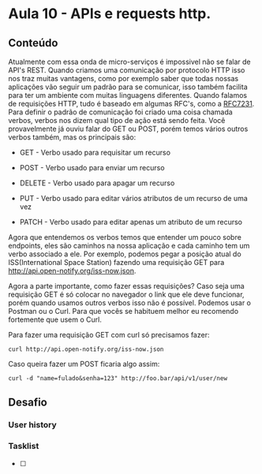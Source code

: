 # Aula 10 - APIs e requests http.

## Conteúdo

Atualmente com essa onda de micro-serviços é impossivel não se falar de API's REST. Quando criamos uma comunicação por protocolo HTTP isso nos traz muitas vantagens, como por exemplo saber que todas nossas aplicações vão seguir um padrão para se comunicar, isso também facilita para ter um ambiente com muitas linguagens diferentes.
Quando falamos de requisições HTTP, tudo é baseado em algumas RFC's, como a [RFC7231](https://tools.ietf.org/html/rfc7231). Para definir o padrão de comunicação foi criado uma coisa chamada verbos, verbos nos dizem qual tipo de ação está sendo feita.
Você provavelmente já ouviu falar do GET ou POST, porém temos vários outros verbos também, mas os principais são:

* GET - Verbo usado para requisitar um recurso

* POST - Verbo usado para enviar um recurso

* DELETE - Verbo usado para apagar um recurso

* PUT - Verbo usado para editar vários atributos de um recurso de uma vez

* PATCH - Verbo usado para editar apenas um atributo de um recurso

Agora que entendemos os verbos temos que entender um pouco sobre endpoints, eles são caminhos na nossa aplicação e cada caminho tem um verbo associado a ele. Por exemplo, podemos pegar a posição atual do ISS(International Space Station) fazendo uma requisição GET para http://api.open-notify.org/iss-now.json.

Agora a parte importante, como fazer essas requisições? Caso seja uma requisição GET é só colocar no navegador o link que ele deve funcionar, porém quando usamos outros verbos isso não é possível. Podemos usar o Postman ou o Curl. Para que vocês se habituem melhor eu recomendo fortemente que usem o Curl.

Para fazer uma requisição GET com curl só precisamos fazer:

`curl http://api.open-notify.org/iss-now.json`

Caso queira fazer um POST ficaria algo assim:

`curl -d "name=fulado&senha=123" http://foo.bar/api/v1/user/new`

## Desafio

### User history


### Tasklist

* [ ]
